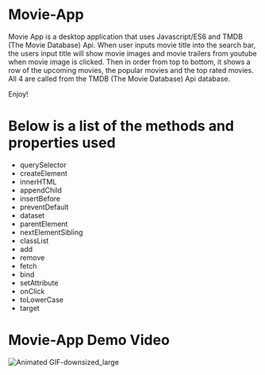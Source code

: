 # Movie-App
Movie App is a desktop application that uses Javascript/ES6 and TMDB (The Movie Database) Api. When user inputs movie title into the search bar, the users input title will show movie images and movie trailers from youtube when movie image is clicked. Then in order from top to bottom, it shows a row of the upcoming movies, the popular movies and the top rated movies. All 4 are called from the TMDB (The Movie Database) Api database.

Enjoy!

# Below is a list of the methods and properties used

* querySelector
* createElement
* innerHTML
* appendChild
* insertBefore
* preventDefault
* dataset
* parentElement
* nextElementSibling
* classList
* add
* remove
* fetch
* bind
* setAttribute
* onClick
* toLowerCase
* target

# Movie-App Demo Video

![Animated GIF-downsized_large](https://user-images.githubusercontent.com/69645144/110084168-a21a5f80-7d5d-11eb-8c81-6fc04d737369.gif)
